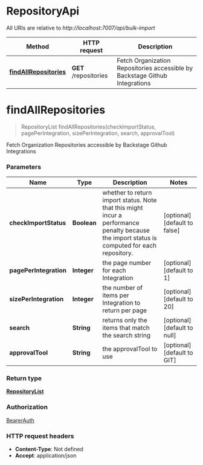 # RepositoryApi

All URIs are relative to _http://localhost:7007/api/bulk-import_

| Method                                                          | HTTP request          | Description                                                                 |
| --------------------------------------------------------------- | --------------------- | --------------------------------------------------------------------------- |
| [**findAllRepositories**](RepositoryApi.md#findAllRepositories) | **GET** /repositories | Fetch Organization Repositories accessible by Backstage Github Integrations |

<a name="findAllRepositories"></a>

# **findAllRepositories**

> RepositoryList findAllRepositories(checkImportStatus, pagePerIntegration, sizePerIntegration, search, approvalTool)

Fetch Organization Repositories accessible by Backstage Github Integrations

### Parameters

| Name                   | Type        | Description                                                                                                                                  | Notes                         |
| ---------------------- | ----------- | -------------------------------------------------------------------------------------------------------------------------------------------- | ----------------------------- |
| **checkImportStatus**  | **Boolean** | whether to return import status. Note that this might incur a performance penalty because the import status is computed for each repository. | [optional] [default to false] |
| **pagePerIntegration** | **Integer** | the page number for each Integration                                                                                                         | [optional] [default to 1]     |
| **sizePerIntegration** | **Integer** | the number of items per Integration to return per page                                                                                       | [optional] [default to 20]    |
| **search**             | **String**  | returns only the items that match the search string                                                                                          | [optional] [default to null]  |
| **approvalTool**       | **String**  | the approvalTool to use                                                                                                                      | [optional] [default to GIT]   |

### Return type

[**RepositoryList**](../Models/RepositoryList.md)

### Authorization

[BearerAuth](../README.md#BearerAuth)

### HTTP request headers

- **Content-Type**: Not defined
- **Accept**: application/json
